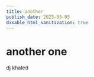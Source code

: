 ```yaml
---
title: another
publish_date: 2023-03-05
disable_html_sanitization: true
---
```


# another one # 
dj khaled